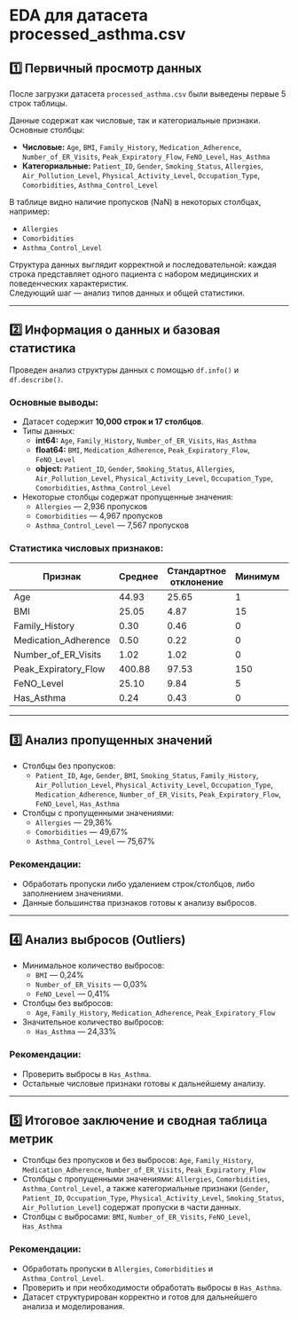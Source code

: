 # EDA для датасета processed_asthma.csv

## 1️⃣ Первичный просмотр данных

После загрузки датасета `processed_asthma.csv` были выведены первые 5 строк таблицы.

Данные содержат как числовые, так и категориальные признаки.  
Основные столбцы:
- **Числовые:** `Age`, `BMI`, `Family_History`, `Medication_Adherence`, `Number_of_ER_Visits`, `Peak_Expiratory_Flow`, `FeNO_Level`, `Has_Asthma`
- **Категориальные:** `Patient_ID`, `Gender`, `Smoking_Status`, `Allergies`, `Air_Pollution_Level`, `Physical_Activity_Level`, `Occupation_Type`, `Comorbidities`, `Asthma_Control_Level`

В таблице видно наличие пропусков (NaN) в некоторых столбцах, например:
- `Allergies`
- `Comorbidities`
- `Asthma_Control_Level`

Структура данных выглядит корректной и последовательной: каждая строка представляет одного пациента с набором медицинских и поведенческих характеристик.  
Следующий шаг — анализ типов данных и общей статистики.

---

## 2️⃣ Информация о данных и базовая статистика

Проведен анализ структуры данных с помощью `df.info()` и `df.describe()`.

### Основные выводы:

- Датасет содержит **10,000 строк и 17 столбцов**.
- Типы данных:
  - **int64:** `Age`, `Family_History`, `Number_of_ER_Visits`, `Has_Asthma`
  - **float64:** `BMI`, `Medication_Adherence`, `Peak_Expiratory_Flow`, `FeNO_Level`
  - **object:** `Patient_ID`, `Gender`, `Smoking_Status`, `Allergies`, `Air_Pollution_Level`, `Physical_Activity_Level`, `Occupation_Type`, `Comorbidities`, `Asthma_Control_Level`
- Некоторые столбцы содержат пропущенные значения:
  - `Allergies` — 2,936 пропусков
  - `Comorbidities` — 4,967 пропусков
  - `Asthma_Control_Level` — 7,567 пропусков

### Статистика числовых признаков:

| Признак | Среднее | Стандартное отклонение | Минимум | 25% | 50% | 75% | Максимум |
|---------|--------|----------------------|---------|-----|-----|-----|---------|
| Age | 44.93 | 25.65 | 1 | 23 | 45 | 67 | 89 |
| BMI | 25.05 | 4.87 | 15 | 21.6 | 25 | 28.4 | 45 |
| Family_History | 0.30 | 0.46 | 0 | 0 | 0 | 1 | 1 |
| Medication_Adherence | 0.50 | 0.22 | 0 | 0.32 | 0.5 | 0.67 | 0.99 |
| Number_of_ER_Visits | 1.02 | 1.02 | 0 | 0 | 1 | 2 | 6 |
| Peak_Expiratory_Flow | 400.88 | 97.53 | 150 | 334.8 | 402.5 | 468.7 | 600 |
| FeNO_Level | 25.10 | 9.84 | 5 | 18.2 | 25 | 31.7 | 63.9 |
| Has_Asthma | 0.24 | 0.43 | 0 | 0 | 0 | 0 | 1 |

---

## 3️⃣ Анализ пропущенных значений

- Столбцы без пропусков:
  - `Patient_ID`, `Age`, `Gender`, `BMI`, `Smoking_Status`, `Family_History`, `Air_Pollution_Level`, `Physical_Activity_Level`, `Occupation_Type`, `Medication_Adherence`, `Number_of_ER_Visits`, `Peak_Expiratory_Flow`, `FeNO_Level`, `Has_Asthma`
- Столбцы с пропущенными значениями:
  - `Allergies` — 29,36%
  - `Comorbidities` — 49,67%
  - `Asthma_Control_Level` — 75,67%

### Рекомендации:
- Обработать пропуски либо удалением строк/столбцов, либо заполнением значениями.
- Данные большинства признаков готовы к анализу выбросов.

---

## 4️⃣ Анализ выбросов (Outliers)

- Минимальное количество выбросов:
  - `BMI` — 0,24%
  - `Number_of_ER_Visits` — 0,03%
  - `FeNO_Level` — 0,41%
- Столбцы без выбросов:
  - `Age`, `Family_History`, `Medication_Adherence`, `Peak_Expiratory_Flow`
- Значительное количество выбросов:
  - `Has_Asthma` — 24,33%

### Рекомендации:
- Проверить выбросы в `Has_Asthma`.
- Остальные числовые признаки готовы к дальнейшему анализу.

---

## 5️⃣ Итоговое заключение и сводная таблица метрик

- Столбцы без пропусков и без выбросов: `Age`, `Family_History`, `Medication_Adherence`, `Number_of_ER_Visits`, `Peak_Expiratory_Flow`
- Столбцы с пропущенными значениями: `Allergies`, `Comorbidities`, `Asthma_Control_Level`, а также категориальные признаки (`Gender`, `Patient_ID`, `Occupation_Type`, `Physical_Activity_Level`, `Smoking_Status`, `Air_Pollution_Level`) содержат пропуски в части данных.
- Столбцы с выбросами: `BMI`, `Number_of_ER_Visits`, `FeNO_Level`, `Has_Asthma`

### Рекомендации:
- Обработать пропуски в `Allergies`, `Comorbidities` и `Asthma_Control_Level`.
- Проверить и при необходимости обработать выбросы в `Has_Asthma`.
- Датасет структурирован корректно и готов для дальнейшего анализа и моделирования.
